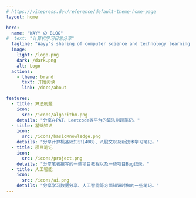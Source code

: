 ```yaml
---
# https://vitepress.dev/reference/default-theme-home-page
layout: home

hero:
  name: "WAYY の BLOG"
#  text: "计算机学习日常分享"
  tagline: "Wayy's sharing of computer science and technology learning. \n努力崇明德，随时爱景光 🌞"                                 
  image:
    light: /logo.png
    dark: /dark.png
    alt: Logo
  actions:
    - theme: brand
      text: 开始阅读
      link: /docs/about

features:
  - title: 算法刷题
    icon: 
      src: /icons/algorithm.png
    details: "分享在PAT、Leetcode等平台的算法刷题笔记。"
  - title: 基础知识
    icon:
      src: /icons/basicKnowledge.png
    details: "分享计算机基础知识(408)、八股文以及新技术学习笔记。"
  - title: 项目笔记
    icon:
      src: /icons/project.png
    details: "分享笔者撰写的一些项目教程以及一些项目Bug记录。"  
  - title: 人工智能
    icon:
      src: /icons/ai.png
    details: "分享学习数据分享、人工智能等方面知识时做的一些笔记。"
---
```


